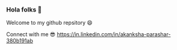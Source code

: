 ### Hola folks 👋
Welcome to my github repsitory :smile:<br>
<!--:technologist: I am pursuing my B.Tech in (2019-2023) from DAV Institute of Engineering and technology,Jalandhar <br>
 :raised_hands: I’m currently working on building a chatbot using rasa framework.<br>
:maple_leaf: I’m currently learning Front end web development :innocent:<br>-->

Connect with me :sunglasses: https://in.linkedin.com/in/akanksha-parashar-380b191ab <br>
<!---- ⚡ Fun fact: I don't like coding-->


<!--
**itsAkankshaJha/itsAkankshaJha** is a ✨ _special_ ✨ repository because its `README.md` (this file) appears on your GitHub profile.

Here are some ideas to get you started:

- 🔭 I’m currently working on building a chatbot using rasa framework 
- 🌱 I’m currently learning ...
- 👯 I’m looking to collaborate on ...
- 🤔 I’m looking for help with ...
- 💬 Ask me about ...
- 📫 How to reach me: ...
- 😄 Pronouns: ...
- ⚡ Fun fact: ...
-->

